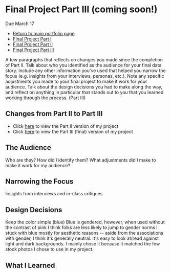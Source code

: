 # Final Project Part III (coming soon!)
Due March 17  
- [Return to main portfolio page](https://ejreece.github.io/ReecePortfolio/)
- [Final Project Part I](https://ejreece.github.io/ReecePortfolio/FinalProjectPart1.html)
- [Final Project Part II](https://ejreece.github.io/ReecePortfolio/FinalProjectPart2.html)
- [Final Project Part III](https://ejreece.github.io/ReecePortfolio/FinalProjectPart3.html)

A few paragraphs that reflects on changes you made since the completion of Part II.  Talk about who you identified as the audience for your final data story.  Include any other information you've used that helped you narrow the focus (e.g. insights from your interviews, personas, etc.).  Note any specific adjustments you made to your final project to make it work for your audience.  Talk about the design decisions you had to make along the way, and reflect on anything in particular that stands out to you that you learned working through the process. (Part III)

## Changes from Part II to Part III
- Click [here](https://carnegiemellon.shorthandstories.com/child-care-access-in-california/index.html) to view the Part II version of my project
- Click [here](https://preview.shorthand.com/CDmUvITk9a2ldCV4) to view the Part III (final) version of my project

## The Audience
Who are they? How did I identify them?
What adjustments did I make to make it work for my audience?

## Narrowing the Focus
Insights from interviews and in-class critiques

## Design Decisions
Keep the color simple (blue)
Blue is gendered, however, when used without the contrast of pink I think folks are less likely to jump to gender norms
I stuck with blue mostly for aesthetic reasons -- aside from the associations with gender, I think it's generally neutral. It's easy to look at/read against light and dark backgrounds. I mainly chose it because it matched the few stock photos I chose to use in my project.

## What I Learned
